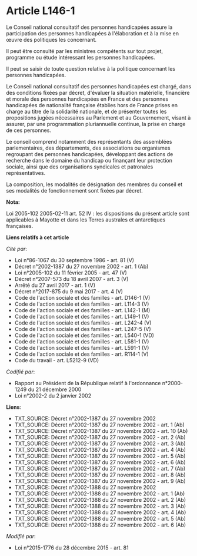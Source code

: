 # Article L146-1

Le Conseil national consultatif des personnes handicapées assure la participation des personnes handicapées à l'élaboration
et à la mise en œuvre des politiques les concernant. 

Il peut être consulté par les ministres compétents sur tout projet, programme ou étude intéressant les personnes
handicapées. 

Il peut se saisir de toute question relative à la politique concernant les personnes handicapées. 

Le Conseil national consultatif des personnes handicapées est chargé, dans des conditions fixées par décret, d'évaluer la
situation matérielle, financière et morale des personnes handicapées en France et des personnes handicapées de nationalité
française établies hors de France prises en charge au titre de la solidarité nationale, et de présenter toutes les
propositions jugées nécessaires au Parlement et au Gouvernement, visant à assurer, par une programmation pluriannuelle
continue, la prise en charge de ces personnes. 

Le conseil comprend notamment des représentants des assemblées parlementaires, des départements, des associations ou
organismes regroupant des personnes handicapées, développant des actions de recherche dans le domaine du handicap ou
finançant leur protection sociale, ainsi que des organisations syndicales et patronales représentatives. 

La composition, les modalités de désignation des membres du conseil et ses modalités de fonctionnement sont fixées par
décret.

**Nota:**

Loi 2005-102 2005-02-11 art. 52 IV : les dispositions du présent article sont applicables à Mayotte et dans les Terres
australes et antarctiques françaises.

**Liens relatifs à cet article**

_Cité par_:

  - Loi n°86-1067 du 30 septembre 1986 - art. 81 (V)
  - Décret n°2002-1387 du 27 novembre 2002 - art. 1 (Ab)
  - Loi n°2005-102 du 11 février 2005 - art. 47 (V)
  - Décret n°2007-573 du 18 avril 2007 - art. 3 (V)
  - Arrêté du 27 avril 2017 - art. 1 (V)
  - Décret n°2017-875 du 9 mai 2017 - art. 4 (V)
  - Code de l'action sociale et des familles - art. D146-1 (V)
  - Code de l'action sociale et des familles - art. L114-3 (V)
  - Code de l'action sociale et des familles - art. L142-1 (M)
  - Code de l'action sociale et des familles - art. L149-1 (V)
  - Code de l'action sociale et des familles - art. L242-4 (V)
  - Code de l'action sociale et des familles - art. L247-5 (V)
  - Code de l'action sociale et des familles - art. L540-1 (VD)
  - Code de l'action sociale et des familles - art. L581-1 (V)
  - Code de l'action sociale et des familles - art. L591-1 (V)
  - Code de l'action sociale et des familles - art. R114-1 (V)
  - Code du travail - art. L5212-9 (VD)

_Codifié par_:

  - Rapport au Président de la République relatif à l'ordonnance n°2000-1249 du 21 décembre 2000
  - Loi n°2002-2 du 2 janvier 2002

**Liens**:

  - TXT_SOURCE: Décret n°2002-1387 du 27 novembre 2002
  - TXT_SOURCE: Décret n°2002-1387 du 27 novembre 2002 - art. 1 (Ab)
  - TXT_SOURCE: Décret n°2002-1387 du 27 novembre 2002 - art. 10 (Ab)
  - TXT_SOURCE: Décret n°2002-1387 du 27 novembre 2002 - art. 2 (Ab)
  - TXT_SOURCE: Décret n°2002-1387 du 27 novembre 2002 - art. 3 (Ab)
  - TXT_SOURCE: Décret n°2002-1387 du 27 novembre 2002 - art. 4 (Ab)
  - TXT_SOURCE: Décret n°2002-1387 du 27 novembre 2002 - art. 5 (Ab)
  - TXT_SOURCE: Décret n°2002-1387 du 27 novembre 2002 - art. 6 (Ab)
  - TXT_SOURCE: Décret n°2002-1387 du 27 novembre 2002 - art. 7 (Ab)
  - TXT_SOURCE: Décret n°2002-1387 du 27 novembre 2002 - art. 8 (Ab)
  - TXT_SOURCE: Décret n°2002-1387 du 27 novembre 2002 - art. 9 (Ab)
  - TXT_SOURCE: Décret n°2002-1388 du 27 novembre 2002
  - TXT_SOURCE: Décret n°2002-1388 du 27 novembre 2002 - art. 1 (Ab)
  - TXT_SOURCE: Décret n°2002-1388 du 27 novembre 2002 - art. 2 (Ab)
  - TXT_SOURCE: Décret n°2002-1388 du 27 novembre 2002 - art. 3 (Ab)
  - TXT_SOURCE: Décret n°2002-1388 du 27 novembre 2002 - art. 4 (Ab)
  - TXT_SOURCE: Décret n°2002-1388 du 27 novembre 2002 - art. 5 (Ab)
  - TXT_SOURCE: Décret n°2002-1388 du 27 novembre 2002 - art. 6 (Ab)

_Modifié par_:

  - Loi n°2015-1776 du 28 décembre 2015 - art. 81
